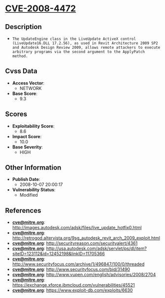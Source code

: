 
# [CVE-2008-4472](https://cve.mitre.org/cgi-bin/cvename.cgi?name=CVE-2008-4472)

## Description

- `The UpdateEngine class in the LiveUpdate ActiveX control (LiveUpdate16.DLL 17.2.56), as used in Revit Architecture 2009 SP2 and Autodesk Design Review 2009, allows remote attackers to execute arbitrary programs via the second argument to the ApplyPatch method.`

## Cvss Data

- **Access Vector**:
  - NETWORK
- **Base Score**:
  - 9.3

## Scores

- **Exploitability Score**:
  - 8.6
- **Impact Score**:
  - 10.0
- **Base Severity**:
  - HIGH

## Other Information

- **Publish Date**:
  - 2008-10-07 20:00:17
- **Vulnerability Status**:
  - Modified

## References

- **cve@mitre.org**: http://images.autodesk.com/adsk/files/live_update_hotfix0.html
- **cve@mitre.org**: http://retrogod.altervista.org/9sg_autodesk_revit_arch_2009_exploit.html
- **cve@mitre.org**: http://securityreason.com/securityalert/4361
- **cve@mitre.org**: http://usa.autodesk.com/adsk/servlet/ps/dl/item?siteID=123112&id=12452198&linkID=11705366
- **cve@mitre.org**: http://www.securityfocus.com/archive/1/496847/100/0/threaded
- **cve@mitre.org**: http://www.securityfocus.com/bid/31490
- **cve@mitre.org**: http://www.vupen.com/english/advisories/2008/2704
- **cve@mitre.org**: https://exchange.xforce.ibmcloud.com/vulnerabilities/45521
- **cve@mitre.org**: https://www.exploit-db.com/exploits/6630
